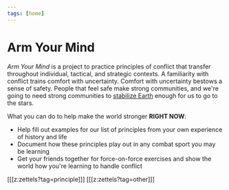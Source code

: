 ```yaml
---
tags: [home]
---
```


# Arm Your Mind

*Arm Your Mind* is a project to practice principles of conflict that transfer throughout individual, tactical, and strategic contexts. A familiarity with conflict trains comfort with uncertainty. Comfort with uncertainty bestows a sense of safety. People that feel safe make strong communities, and we're going to need strong communities to [stabilize Earth](https://en.wikipedia.org/wiki/Si_vis_pacem,_para_bellum) enough for us to go to the stars.

What you can do to help make the world stronger **RIGHT NOW**:
* Help fill out examples for our list of principles from your own experience of history and life
* Document how these principles play out in any combat sport you may be learning
* Get your friends together for force-on-force exercises and show the world how you're learning to handle conflict

[[[z:zettels?tag=principle]]]
[[[z:zettels?tag=other]]]


